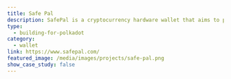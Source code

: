 ```yaml
---
title: Safe Pal
description: SafePal is a cryptocurrency hardware wallet that aims to provide secure, simple, and enjoyable crypto management solution for the masses.
type:
  - building-for-polkadot
category:
  - wallet
link: https://www.safepal.com/
featured_image: /media/images/projects/safe-pal.png
show_case_study: false
---
```

